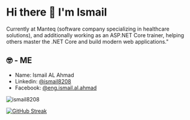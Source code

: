 # Hi there 👋 I'm Ismail
 
Currently at Manteq (software company specializing in healthcare solutions), and additionally working as an ASP.NET Core trainer, helping others master the .NET Core and build modern web applications."

## 🤓 - ME

- Name: Ismail AL Ahmad
- Linkedin: [@ismail8208](https://www.linkedin.com/in/ismail8208/)
- Facebook: [@eng.ismail.al.ahmad](https://www.facebook.com/eng.ismail.al.ahmad)

<p align="left"> <img src="https://komarev.com/ghpvc/?username=ismail8208&label=Profile%20views&color=0e75b6&style=flat" alt="ismail8208" /> </p>

[![GitHub Streak](https://streak-stats.demolab.com?user=ismail8208)](https://git.io/streak-stats)
